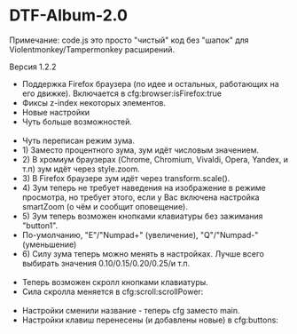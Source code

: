 # DTF-Album-2.0
<p>Примечание: code.js это просто "чистый" код без "шапок" для Violentmonkey/Tampermonkey расширений.</p>
<p>Версия 1.2.2<ul>
<li>Поддержка Firefox браузера (по идее и остальных, работающих на его движке). Включается в cfg:browser:isFirefox:true</li>
<li>Фиксы z-index некоторых элементов.</li>
<li>Новые настройки</li>
<li>Чуть больше возможностей.</li>
<br>
<li>Чуть переписан режим зума.</li>
<li>1) Заместо процентного зума, зум идёт числовым значением.</li>
<li>2) В хромиум браузерах (Chrome, Chromium, Vivaldi, Opera, Yandex, и т.п) зум идёт через style.zoom.</li>
<li>3) В Firefox браузере зум идёт через transform.scale().</li>
<li>4) Зум теперь не требует наведения на изображение в режиме просмотра, но требует этого, если у Вас включена настройка smartZoom (о чём и сообщит оповещение).</li>
<li>5) Зум теперь возможен кнопками клавиатуры без зажимания "button1".</li>
<li>По-умолчанию, "E"/"Numpad+" (увеличение), "Q"/"Numpad-" (уменьшение)</li>
<li>6) Силу зума теперь можно менять в настройках. Лучше всего выбирать значения 0.10/0.15/0.20/0.25/и т.п.</li>
<br>
<li>Теперь возможен скролл кнопками клавиатуры.</li>
<li>Сила скролла меняется в cfg:scroll:scrollPower:</li>
<br>
<li>Настройки сменили название - теперь cfg заместо main.</li>
<li>Настройки клавиш перенесены (и добавлены новые) в cfg:buttons:</li>
</p></ul>
